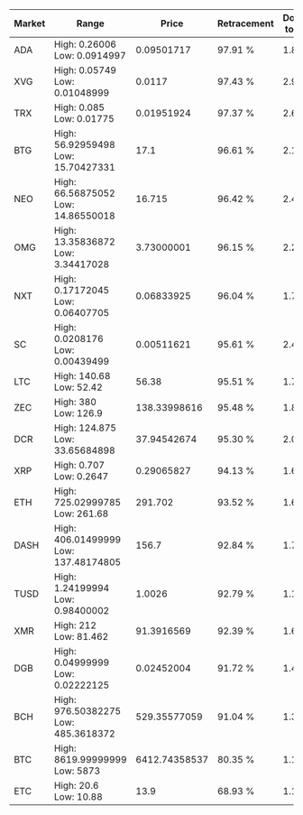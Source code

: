 | Market | Range | Price| Retracement | Doubles to 50% |
| --- | --- | --- | --- | --- |
| ADA | High: 0.26006<br />Low: 0.0914997 | 0.09501717 | 97.91 % | 1.85 |
| XVG | High: 0.05749<br />Low: 0.01048999 | 0.0117 | 97.43 % | 2.91 |
| TRX | High: 0.085<br />Low: 0.01775 | 0.01951924 | 97.37 % | 2.63 |
| BTG | High: 56.92959498<br />Low: 15.70427331 | 17.1 | 96.61 % | 2.12 |
| NEO | High: 66.56875052<br />Low: 14.86550018 | 16.715 | 96.42 % | 2.44 |
| OMG | High: 13.35836872<br />Low: 3.34417028 | 3.73000001 | 96.15 % | 2.24 |
| NXT | High: 0.17172045<br />Low: 0.06407705 | 0.06833925 | 96.04 % | 1.73 |
| SC | High: 0.0208176<br />Low: 0.00439499 | 0.00511621 | 95.61 % | 2.46 |
| LTC | High: 140.68<br />Low: 52.42 | 56.38 | 95.51 % | 1.71 |
| ZEC | High: 380<br />Low: 126.9 | 138.33998616 | 95.48 % | 1.83 |
| DCR | High: 124.875<br />Low: 33.65684898 | 37.94542674 | 95.30 % | 2.09 |
| XRP | High: 0.707<br />Low: 0.2647 | 0.29065827 | 94.13 % | 1.67 |
| ETH | High: 725.02999785<br />Low: 261.68 | 291.702 | 93.52 % | 1.69 |
| DASH | High: 406.01499999<br />Low: 137.48174805 | 156.7 | 92.84 % | 1.73 |
| TUSD | High: 1.24199994<br />Low: 0.98400002 | 1.0026 | 92.79 % | 1.11 |
| XMR | High: 212<br />Low: 81.462 | 91.3916569 | 92.39 % | 1.61 |
| DGB | High: 0.04999999<br />Low: 0.02222125 | 0.02452004 | 91.72 % | 1.47 |
| BCH | High: 976.50382275<br />Low: 485.3618372 | 529.35577059 | 91.04 % | 1.38 |
| BTC | High: 8619.99999999<br />Low: 5873 | 6412.74358537 | 80.35 % | 1.13 |
| ETC | High: 20.6<br />Low: 10.88 | 13.9 | 68.93 % | 1.13 |
